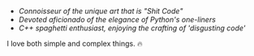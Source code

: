 ##
- *Connoisseur of the unique art that is "Shit Code"* 
- *Devoted aficionado of the elegance of Python's one-liners* 
- *C++ spaghetti enthusiast, enjoying the crafting of 'disgusting code'* 

I love both simple and complex things.  🔥
